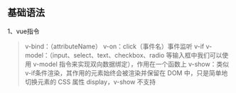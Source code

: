 ## 基础语法 ##
1、vue指令
> v-bind：（attributeName）
> v-on：click（事件名）事件监听
> v-if
> v-model：（input、select、text、checkbox、radio 等输入框中我们可以使用 v-model 指令来实现双向数据绑定），作用在一个函数上
> v-show：类似v-if条件渲染，其作用的元素始终会被渲染并保留在 DOM 中，只是简单地切换元素的 CSS 属性 display，v-show 不支持 <template> 元素，也不支持 v-else。
> v-html
> 代替slot 和 slot-scope 的使用
> v-cloak：隐藏未编译的变量，直到 Vue 实例准备就绪


2、指令缩写
	
    <a v-bind:href="url">...</a>   //完整语法
    <a :href="url">...</a>         //缩写

    <!-- 完整语法 -->
    <a v-on:click="doSomething">...</a>
    
    <!-- 缩写 -->
    <a @click="doSomething">...</a>

3、Vue属性
> el:绑定数据的dom节点
> data：绑定待观察待改变的数据
> computed：计算属性（对象），定义通用的方法，在dom中可以多次复用，依赖于待监听的函数并缓存结果，不会每次执行（只有依赖改变时才执行）。，可以定义getter、setter
computed: {
  fullName: {
    // getter
    get: function () {
      return this.firstName + ' ' + this.lastName
    },
    // setter
    set: function (newValue) {
      var names = newValue.split(' ')
      this.firstName = names[0]
      this.lastName = names[names.length - 1]
    }
  }
}
使用：vm.fullName = 'John Doe' 时，setter 会被调用，vm.firstName 和 vm.lastName 也会相应地被更新。
> watch 侦听属性：watch(与计算属性类似)
> methods：常规方法，可以使用在vue节点元素上，也可以用 JavaScript 直接调用方法
> created：生命周期方法
> router：路由表
> mixins：混入对象
> components：局部注册组件
> filters：过滤器函数，接受表达式的值作为第一个参数，切过滤器函数可以串联，示例：

	<div id="app">
	  {{ message | capitalize }}
	</div>
	    
	<script>
	new Vue({
	  el: '#app',
	  data: {
	    message: 'runoob'
	  },
	  filters: {
	    capitalize: function (value) {
	      if (!value) return ''
	      value = value.toString()
	      return value.charAt(0).toUpperCase() + value.slice(1)
	    }
	  }
	})
	</script>
	//过滤器函数串联
    {{ message | filterA | filterB }}

>watch:监听属性，1、vm.$watch监听某个属性的变化2、类似于 watch{func1(){},func2(){}}形式，监听方法的变化（方法内控制属性的变化）

4、key 属性 ，唯一标记一个组件，默认，没有使用key的同类组件会在渲染时被复用。

**5、变异方法----会改变被这些方法调用的原始数组**
使用：example1.items.push({ message: 'Baz' })
> push()
> pop()
> shift()
> unshift()
> splice()
> sort()
> reverse()

**6、非变异---替换数组---这些不会改变原始数组，但总是返回一个新数组**
filter()
concat()
slice()
**
7、对象更改检测注意事项**
1、Vue 不能检测以下变动的数组
> **注意1**：当你利用索引直接设置一个项时，例如：vm.items[indexOfItem] = newValue
> **注意2**：当你修改数组的长度时，例如：vm.items.length = newLength


实现方法：

解决上面问题一

> // Vue.set
> Vue.set(vm.items, indexOfItem, newValue)
> // Array.prototype.splice
> vm.items.splice(indexOfItem, 1, newValue)


解决上面问题二
> vm.items.splice(newLength)

**注意3**：Vue 不能检测对象属性的添加或删除
> var vm = new Vue({
>   data: {
> a: 1
>   }
> })
> // `vm.a` 现在是响应式的
> 
> vm.b = 2
> // `vm.b` 不是响应式的

解决方式：
var vm = new Vue({
  data: {
    userProfile: {
      name: 'Anika'
    }
  }
})

Vue.set(vm.userProfile, 'age', 27)
或：
vm.$set(vm.userProfile, 'age', 27)
**
注意4**：
有时你可能需要为已有对象赋予多个新属性，
**错误方式**：
> Object.assign(vm.userProfile, {
>   age: 27,
>   favoriteColor: 'Vue Green'
> })


正确方式（应该用两个对象的属性创建一个新的对象）
> vm.userProfile = Object.assign({}, vm.userProfile, {
>   age: 27,
>   favoriteColor: 'Vue Green'
> })

## 8、事件修饰符 ##
v-on常见事件
> .stop
> .prevent
> .capture
> .self
> .once
> .passive

	<!-- 阻止单击事件继续传播 -->
	<a v-on:click.stop="doThis"></a>
	
	<!-- 提交事件不再重载页面 -->
	<form v-on:submit.prevent="onSubmit"></form>
	
	<!-- 修饰符可以串联 -->
	<a v-on:click.stop.prevent="doThat"></a>
	
	<!-- 只有修饰符 -->
	<form v-on:submit.prevent></form>
	
	<!-- 添加事件监听器时使用事件捕获模式 -->
	<!-- 即元素自身触发的事件先在此处理，然后才交由内部元素进行处理 -->
	<div v-on:click.capture="doThis">...</div>
	
	<!-- 只当在 event.target 是当前元素自身时触发处理函数 -->
	<!-- 即事件不是从内部元素触发的 -->
	<div v-on:click.self="doThat">...</div>
	<!-- 点击事件将只会触发一次 -->
	<a v-on:click.once="doThis"></a>

	<!-- 这个 .passive 修饰符尤其能够提升移动端的性能。-->
	<div v-on:scroll.passive="onScroll">...</div>

注意：
1、
使用修饰符时，顺序很重要；相应的代码会以同样的顺序产生。因此，
用 v-on:click.prevent.self 会阻止所有的点击，
而 v-on:click.self.prevent 只会阻止对元素自身的点击。
2、
不要把 .passive 和 .prevent 一起使用，因为 .prevent 将会被忽略，
同时浏览器可能会向你展示一个警告。请记住，.passive 会告诉浏览器你不想阻止事件的默认行为。

## 9、按键修饰符 ##
	<!-- 只有在 `key` 是 `Enter` 时调用 `vm.submit()` -->
	<input v-on:keyup.enter="submit">

按键码：
> .enter
> .tab
> .delete (捕获“删除”和“退格”键)
> .esc
> .space
> .up
> .down
> .left
> .right

系统修饰键
> .ctrl
> .alt
> .shift
> .meta（不同键盘对应的标识可能不一样）


.exact 修饰符---允许你控制由精确的系统修饰符组合触发的事件

	<!-- 即使 Alt 或 Shift 被一同按下时也会触发 -->
	<button @click.ctrl="onClick">A</button>
	
	<!-- 有且只有 Ctrl 被按下的时候才触发 -->
	<button @click.ctrl.exact="onCtrlClick">A</button>
	
	<!-- 没有任何系统修饰符被按下的时候才触发 -->
	<button @click.exact="onClick">A</button>

10、表单输入框
1、v-model 在内部使用不同的属性为不同的输入元素并抛出不同的事件：
> text 和 textarea 元素使用 value 属性和 input 事件；
> checkbox 和 radio 使用 checked 属性和 change 事件；
> select 字段将 value 作为 prop 并将 change 作为事件。

2、在文本区域插值 (<textarea></textarea>) 并不会生效，应用 v-model 来代替。
3、值绑定
（不理解。。。。。。。。。。。。。。。。。。。。。。。。。。。。。）
4、修饰符
> .lazy：延迟数据同步，默认在input 事件进行数据同步，修饰后监听change 事件时进行数据同步。
**input v-model.lazy="msg" **
> .number：如果想自动将用户的输入值转为数值类型，可以给 v-model 添加 number 修饰符
> **input v-model.number="age" type="number"**
> .trim：如果要自动过滤用户输入的首尾空白字符，可以给 v-model 添加 trim 修饰符
> **input v-model.trim="msg"**

## 11、组件 ##
1、自定义组件是，每个组件必须只有一个根元素。
2、自定义事件：
1）子自定义组件中注册事件，方式如下：

    <button v-on:click="$emit('enlarge-text')">
      Enlarge text
    </button>
2）父组件或者根组件中根据事件名，监听子组件的事件：

    <blog-post
      ...
      v-on:enlarge-text="postFontSize += 0.1"
	或者 v-on:enlarge-text="onEnlargeText"为监听的事件添加参数
    ></blog-post>

	（处理带参数的事件）
	methods: {
	  onEnlargeText: function (enlargeAmount) {
	    this.postFontSize += enlargeAmount
	  }
	}

3、组件上使用 v-model
链接：https://cn.vuejs.org/v2/guide/components.html#%E5%9C%A8%E7%BB%84%E4%BB%B6%E4%B8%8A%E4%BD%BF%E7%94%A8-v-model

4、插槽

5、动态组件

	<component v-bind:is="currentTabComponent"></component>

## 11、自定义组件 ##
1、命名： kebab-case小写，更通用，因为在直接在 DOM (即非字符串的模板) 中使用时只有 kebab-case 是有效的。虽然普通情况下使用 PascalCase首字母大写也是有效的。
2、组件注册：
> 全局注册
> 局部注册



	var ComponentA = { /* ... */ }
	var ComponentB = { /* ... */ }
	var ComponentC = { /* ... */ }

	new Vue({
	  el: '#app',
	  components: {
	    'component-a': ComponentA,
	    'component-b': ComponentB
	  }
	})

对于 components 对象中的每个属性来说，其属性名就是自定义元素的名字，其属性值就是这个组件的选项对象。**注意局部注册的组件在其子组件中不可用。**

**12、模块系统**
> 1、在模块系统中局部注册
> 2、基础组件的自动化全局注册，实例：https://cn.vuejs.org/v2/guide/components-registration.html
> 属性验证：注意那些 prop 会在一个组件实例创建之前进行验证，所以实例的属性 (如 data、computed 等) 在 default 或 validator 函数中是不可用的。


13、$attrs 属性？？？

## 14、自定义事件 ##
1、事件命名规范：始终使用 kebab-case 的事件名
2、自定义组件的 v-model
> 一个组件上的 v-model 默认会利用名为 value 的 prop 和名为 input 的事件，但是像单选框、复选框等类型的输入控件可能会将 value 特性用于不同的目的
3、.sync 修饰符

## 15、插槽 ##
1、父级模板里的所有内容都是在父级作用域中编译的；子模板里的所有内容都是在子作用域中编译的。
2、后备内容：类似于插槽默认值

## 16、自定义指令 ##
1、注册一个全局指令 v-focus

	<div id="app">
	    <p>页面载入时，input 元素自动获取焦点：</p>
	    <input v-focus>
	</div>
	 
	<script>
	// 注册一个全局自定义指令 v-focus
	Vue.directive('focus', {
	  // 当绑定元素插入到 DOM 中。
	  inserted: function (el) {
	    // 聚焦元素
	    el.focus()
	  }
	})
	// 创建根实例
	new Vue({
	  el: '#app'
	})
	</script>

2、directives 选项来注册局部指令v-focus

	<div id="app">
	  <p>页面载入时，input 元素自动获取焦点：</p>
	  <input v-focus>
	</div>
	 
	<script>
	// 创建根实例
	new Vue({
	  el: '#app',
	  directives: {
	    // 注册一个局部的自定义指令 v-focus
	    focus: {
	      // 指令的定义
	      inserted: function (el) {
	        // 聚焦元素
	        el.focus()
	      }
	    }
	  }
	})
	</script>

## 17、混入mixins ----定义了一部分可复用的方法或者计算属性##
1、全局混入（会影响每个单独创建的Vue实例）、局部混入。

## 18、 ES6笔记 ##
	const target = { a: 1 };
	const source1 = { b: 2 };
	const source2 = { c: 3 };
	Object.assign(target, source1, source2);
	target // {a:1, b:2, c:3}


1、assign合并的对象target只能合并source1、source2中的自身属性，并不会合并source1、source2中的继承属性，也不会合并不可枚举的属性，且无法正确复制get和set属性（会直接执行get/set函数，取return的值）。

2、有所部署了载了Iterator接口的对象(可遍历对象)都可以通过for...of去遍历，而for..in仅仅可以遍历对象